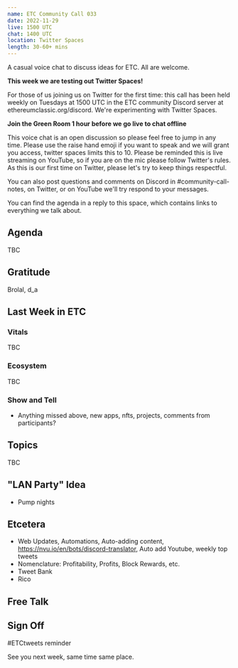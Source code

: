 ```yaml
---
name: ETC Community Call 033
date: 2022-11-29
live: 1500 UTC
chat: 1400 UTC
location: Twitter Spaces
length: 30-60+ mins
---
```


A casual voice chat to discuss ideas for ETC. All are welcome.

**This week we are testing out Twitter Spaces!**

For those of us joining us on Twitter for the first time: this call has been held weekly on Tuesdays at 1500 UTC in the ETC community Discord server at ethereumclassic.org/discord. We're experimenting with Twitter Spaces.

**Join the Green Room 1 hour before we go live to chat offline**

This voice chat is an open discussion so please feel free to jump in any time. Please use the raise hand emoji if you want to speak and we will grant you access, twitter spaces limits this to 10. Please be reminded this is live streaming on YouTube, so if you are on the mic please follow Twitter's rules. As this is our first time on Twitter, please let's try to keep things respectful.

You can also post questions and comments on Discord in #community-call-notes, on Twitter, or on YouTube we'll try respond to your messages.

You can find the agenda in a reply to this space, which contains links to everything we talk about.
 
## Agenda

TBC

## Gratitude

Brolal, d_a

## Last Week in ETC

### Vitals

TBC

### Ecosystem

TBC

### Show and Tell

- Anything missed above, new apps, nfts, projects, comments from participants?

## Topics

TBC

## "LAN Party" Idea

- Pump nights

## Etcetera

- Web Updates, Automations, Auto-adding content, https://nvu.io/en/bots/discord-translator, Auto add Youtube, weekly top tweets
- Nomenclature: Profitability, Profits, Block Rewards, etc.
- Tweet Bank
- Rico

## Free Talk

## Sign Off

#ETCtweets reminder

See you next week, same time same place.
